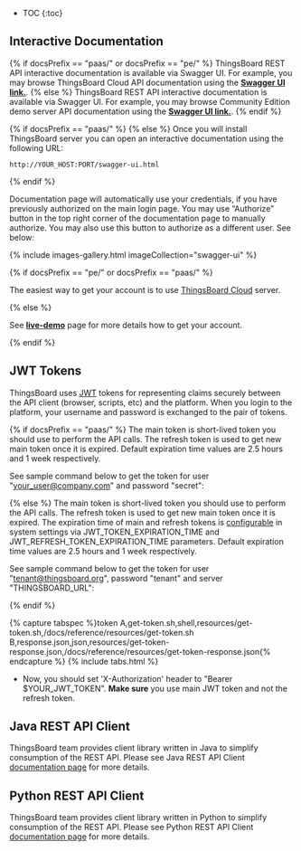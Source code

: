 
* TOC
{:toc}

## Interactive Documentation

{% if docsPrefix == "paas/" or docsPrefix == "pe/"  %}
ThingsBoard REST API interactive documentation is available via Swagger UI. For example, you may browse ThingsBoard Cloud API documentation using the **[Swagger UI link.](https://thingsboard.cloud/swagger-ui.html)**. 
{% else %}
ThingsBoard REST API interactive documentation is available via Swagger UI. For example, you may browse Community Edition demo server API documentation using the **[Swagger UI link.](https://demo.thingsboard.io/swagger-ui.html)**.
{% endif %}

{% if docsPrefix == "paas/" %}
{% else %}
Once you will install ThingsBoard server you can open an interactive documentation using the following URL:
    
``` 
http://YOUR_HOST:PORT/swagger-ui.html
```

{% endif %}

Documentation page will automatically use your credentials, if you have previously authorized on the main login page. 
You may use “Authorize” button in the top right corner of the documentation page to manually authorize. You may also use this button to authorize as a different user. See below:

{% include images-gallery.html imageCollection="swagger-ui" %}

{% if docsPrefix == "pe/" or docsPrefix == "paas/" %}

The easiest way to get your account is to use [ThingsBoard Cloud](https://thingsboard.cloud/signup) server.

{% else %}

See **[live-demo](/docs/{{docsPrefix}}user-guide/live-demo/)** page for more details how to get your account.

{% endif %}

## JWT Tokens

ThingsBoard uses [JWT](https://jwt.io/) tokens for representing claims securely between the API client (browser, scripts, etc) and the platform. 
When you login to the platform, your username and password is exchanged to the pair of tokens. 


{% if docsPrefix == "paas/" %}
The main token is short-lived token you should use to perform the API calls. The refresh token is used to get new main token once it is expired.
Default expiration time values are 2.5 hours and 1 week respectively.

See sample command below to get the token for user "your_user@company.com" and password "secret":

{% else %}
The main token is short-lived token you should use to perform the API calls. The refresh token is used to get new main token once it is expired.
The expiration time of main and refresh tokens is [configurable](/docs/user-guide/install/{{docsPrefix}}config/) in system settings 
via JWT_TOKEN_EXPIRATION_TIME and JWT_REFRESH_TOKEN_EXPIRATION_TIME parameters. Default expiration time values are 2.5 hours and 1 week respectively.

See sample command below to get the token for user "tenant@thingsboard.org", password "tenant" and server "THINGSBOARD_URL":

{% endif %}

{% capture tabspec %}token
A,get-token.sh,shell,resources/get-token.sh,/docs/reference/resources/get-token.sh
B,response.json,json,resources/get-token-response.json,/docs/reference/resources/get-token-response.json{% endcapture %}
{% include tabs.html %}

- Now, you should set  'X-Authorization' header to "Bearer $YOUR_JWT_TOKEN". **Make sure** you use main JWT token and not the refresh token.

## Java REST API Client

ThingsBoard team provides client library written in Java to simplify consumption of the REST API.
Please see Java REST API Client [documentation page](/docs/{{docsPrefix}}reference/rest-client/) for more details.

## Python REST API Client

ThingsBoard team provides client library written in Python to simplify consumption of the REST API.
Please see Python REST API Client [documentation page](/docs/{{docsPrefix}}reference/python-rest-client/) for more details.
